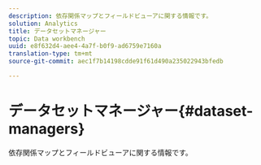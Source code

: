 ```yaml
---
description: 依存関係マップとフィールドビューアに関する情報です。
solution: Analytics
title: データセットマネージャー
topic: Data workbench
uuid: e8f632d4-aee4-4a7f-b0f9-ad6759e7160a
translation-type: tm+mt
source-git-commit: aec1f7b14198cdde91f61d490a235022943bfedb

---
```



# データセットマネージャー{#dataset-managers}

依存関係マップとフィールドビューアに関する情報です。


